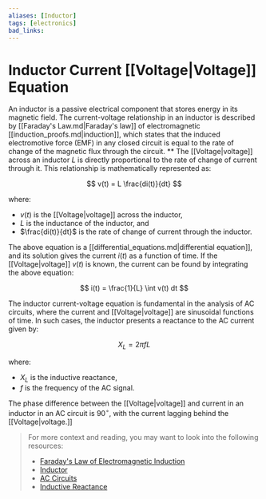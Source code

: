 ```yaml
---
aliases: [Inductor]
tags: [electronics]
bad_links:
---
```

# Inductor Current [[Voltage|Voltage]] Equation

An inductor is a passive electrical component that stores energy in its magnetic field. The current-voltage relationship in an inductor is described by [[Faraday's Law.md|Faraday's law]] of electromagnetic [[induction_proofs.md|induction]], which states that the induced electromotive force (EMF) in any closed circuit is equal to the rate of change of the magnetic flux through the circuit.
**
The [[Voltage|voltage]] across an inductor $L$ is directly proportional to the rate of change of current through it. This relationship is mathematically represented as:

$$
v(t) = L \frac{di(t)}{dt}
$$

where:
- $v(t)$ is the [[Voltage|voltage]] across the inductor,
- $L$ is the inductance of the inductor, and
- $\frac{di(t)}{dt}$ is the rate of change of current through the inductor.

The above equation is a [[differential_equations.md|differential equation]], and its solution gives the current $i(t)$ as a function of time. If the [[Voltage|voltage]] $v(t)$ is known, the current can be found by integrating the above equation:

$$
i(t) = \frac{1}{L} \int v(t) dt
$$

The inductor current-voltage equation is fundamental in the analysis of AC circuits, where the current and [[Voltage|voltage]] are sinusoidal functions of time. In such cases, the inductor presents a reactance to the AC current given by:

$$
X_L = 2\pi fL
$$

where:
- $X_L$ is the inductive reactance,
- $f$ is the frequency of the AC signal.

The phase difference between the [[Voltage|voltage]] and current in an inductor in an AC circuit is $90^\circ$, with the current lagging behind the [[Voltage|voltage.]]

> For more context and reading, you may want to look into the following resources:
> - [Faraday's Law of Electromagnetic Induction](https://www.google.com/search?q=Faraday%27s+Law+of+Electromagnetic+Induction)
> - [Inductor](https://www.google.com/search?q=Inductor)
> - [AC Circuits](https://www.google.com/search?q=AC+Circuits)
> - [Inductive Reactance](https://www.google.com/search?q=Inductive+Reactance)